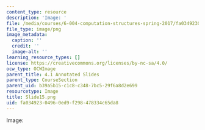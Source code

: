 ```yaml
---
content_type: resource
description: 'Image: '
file: /media/courses/6-004-computation-structures-spring-2017/fa03492304960ed9f298478334c65da8_Slide15.png
file_type: image/png
image_metadata:
  caption: ''
  credit: ''
  image-alt: ''
learning_resource_types: []
license: https://creativecommons.org/licenses/by-nc-sa/4.0/
ocw_type: OCWImage
parent_title: 4.1 Annotated Slides
parent_type: CourseSection
parent_uid: b39a5b15-c1c8-c348-7bc5-29f6a8d2e699
resourcetype: Image
title: Slide15.png
uid: fa034923-0496-0ed9-f298-478334c65da8
---
```

Image: 